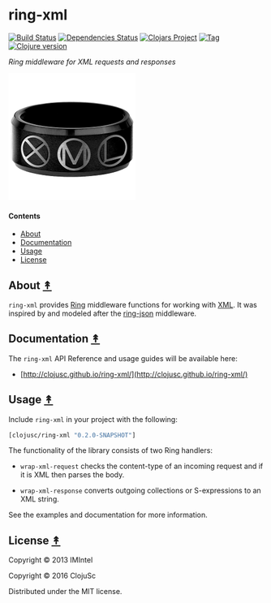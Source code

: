 # ring-xml

[![Build Status][travis-badge]][travis]
[![Dependencies Status][deps-badge]][deps]
[![Clojars Project][clojars-badge]][clojars]
[![Tag][tag-badge]][tag]
[![Clojure version][clojure-v]](project.clj)

*Ring middleware for XML requests and responses*

[![Project Logo][logo]][logo-large]


#### Contents

* [About](#about-)
* [Documentation](#documentation-)
* [Usage](#usage-)
* [License](#license-)


## About [&#x219F;](#contents)

`ring-xml` provides [Ring][ring] middleware functions for working with
[XML][xml]. It was inspired by and modeled after the [ring-json][ring json]
middleware.


## Documentation [&#x219F;](#contents)

The `ring-xml` API Reference and usage guides will be available here:
 * [http://clojusc.github.io/ring-xml/](http://clojusc.github.io/ring-xml/)


## Usage [&#x219F;](#contents)

Include `ring-xml` in your project with the following:

```clj
[clojusc/ring-xml "0.2.0-SNAPSHOT"]
```

The functionality of the library consists of two Ring handlers:

* `wrap-xml-request` checks the content-type of an incoming request and if it
  is XML then parses the body.

* `wrap-xml-response` converts outgoing collections or S-expressions to
  an XML string.

See the examples and documentation for more information.


## License [&#x219F;](#contents)

Copyright © 2013 IMIntel

Copyright © 2016 ClojuSc

Distributed under the MIT license.


<!-- Named page links below: /-->

[travis]: https://travis-ci.org/clojusc/ring-xml
[travis-badge]: https://travis-ci.org/clojusc/ring-xml.png?branch=master
[deps]: http://jarkeeper.com/clojusc/ring-xml
[deps-badge]: http://jarkeeper.com/clojusc/ring-xml/status.svg
[logo]: resources/images/ring-xml-logo-x250.png
[logo-large]: resources/images/ring-xml-logo-x1000.png
[tag-badge]: https://img.shields.io/github/tag/clojusc/ring-xml.svg
[tag]: https://github.com/clojusc/ring-xml/tags
[clojure-v]: https://img.shields.io/badge/clojure->=1.5.0-blue.svg
[clojars]: https://clojars.org/clojusc/ring-xml
[clojars-badge]: https://img.shields.io/clojars/v/clojusc/ring-xml.svg

[ring]: https://github.com/ring-clojure
[xml]: https://en.wikipedia.org/wiki/XML
[ring json]: https://github.com/ring-clojure/ring-json

